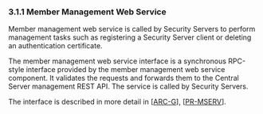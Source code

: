 ### 3.1.1 Member Management Web Service

Member management web service is called by Security Servers to perform management tasks such as registering a Security Server client or deleting an authentication certificate.

The member management web service interface is a synchronous RPC-style interface provided by the member management web service component. It validates the requests and forwards them to the Central Server management REST API. The service is called by Security Servers.

The interface is described in more detail in \[[ARC-G](#Ref_ARC-G)\], \[[PR-MSERV](#Ref_PR-MSERV)\].